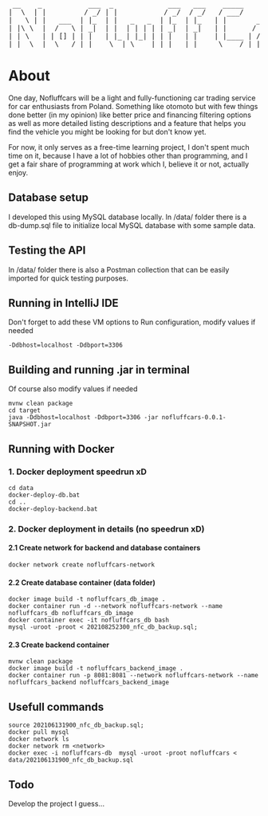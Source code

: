<pre>
 __    _           ___  _             ___   ___    _____
|  \  | |         / _/ | |           / _/  / _/   / ___/     by Max U
|   \ | |   ___  | |_  | |   _   _  | |_  | |_   | |       ___    ___  _____
| |\ \  |  /   \ | _|  | |  | | | | | _|  | _|   | |      / _ \  |  / |  __/
| | \   | | [] | | |   | |_ | |_| | | |   | |    | |____ | /_\ | | |  |__  |
|_|  \__|  \___/ |_|    \__| \____| |_|   |_|     \____/ |_| |_| |_|  \____|
</pre>

# About
One day, Nofluffcars will be a light and fully-functioning car trading service for
car enthusiasts from Poland. Something like otomoto but with few things done better 
(in my opinion) like better price and financing filtering options as well as more 
detailed listing descriptions and a feature that helps you find the vehicle you might
be looking for but don't know yet.

For now, it only serves as a free-time learning project, I don't spent much time on it,
because I have a lot of hobbies other than programming, and I get a fair share of 
programming at work which I, believe it or not, actually enjoy.

## Database setup
I developed this using MySQL database locally. In /data/ folder there is a db-dump.sql 
file to initialize local MySQL database with some sample data.

## Testing the API
In /data/ folder there is also a Postman collection that can be easily imported for quick testing purposes.

## Running in IntelliJ IDE
Don't forget to add these VM options to Run configuration, modify values if needed
```
-Ddbhost=localhost -Ddbport=3306
```

## Building and running .jar in terminal
Of course also modify values if needed
```
mvnw clean package
cd target
java -Ddbhost=localhost -Ddbport=3306 -jar nofluffcars-0.0.1-SNAPSHOT.jar
```

## Running with Docker
### 1. Docker deployment speedrun xD 
```
cd data
docker-deploy-db.bat
cd ..
docker-deploy-backend.bat
```
### 2. Docker deployment in details (no speedrun xD)
#### 2.1 Create network for backend and database containers
```
docker network create nofluffcars-network
```
#### 2.2 Create database container (data folder)
```
docker image build -t nofluffcars_db_image .
docker container run -d --network nofluffcars-network --name nofluffcars_db nofluffcars_db_image
docker container exec -it nofluffcars_db bash
mysql -uroot -proot < 202108252300_nfc_db_backup.sql;
```
#### 2.3 Create backend container
```
mvnw clean package
docker image build -t nofluffcars_backend_image .
docker container run -p 8081:8081 --network nofluffcars-network --name nofluffcars_backend nofluffcars_backend_image
```



## Usefull commands
```
source 202106131900_nfc_db_backup.sql;
docker pull mysql
docker network ls
docker network rm <network>
docker exec -i nofluffcars-db  mysql -uroot -proot nofluffcars < data/202106131900_nfc_db_backup.sql
```

## Todo
Develop the project I guess...